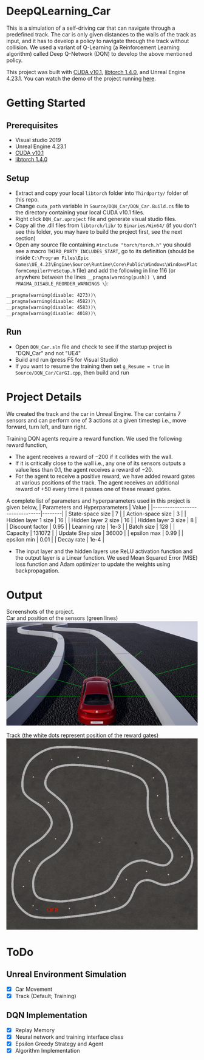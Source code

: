 # DeepQLearning_Car
This is a simulation of a self-driving car that can navigate through a predefined track. The car is only given distances to the walls of the track as input, and it has to develop a policy to navigate through the track without collision. We used a variant of Q-Learning (a Reinforcement Learning algorithm) called Deep Q-Network (DQN) to develop the above mentioned policy. 

This project was built with [CUDA v10.1](https://developer.nvidia.com/cuda-10.1-download-archive-base), [libtorch 1.4.0](https://download.pytorch.org/libtorch/cu101/libtorch-shared-with-deps-1.4.0.zip), and Unreal Engine 4.23.1. You can watch the demo of the project running [here](https://youtu.be/OmNfeJuL4x0).

# Getting Started
## Prerequisites
* Visual studio 2019
* Unreal Engine 4.23.1
* [CUDA v10.1](https://developer.nvidia.com/cuda-10.1-download-archive-base)
* [libtorch 1.4.0](https://download.pytorch.org/libtorch/cu101/libtorch-shared-with-deps-1.4.0.zip)

## Setup
* Extract and copy your local ```libtorch``` folder into ```Thirdparty/``` folder of this repo.
* Change ```cuda_path``` variable in ```Source/DQN_Car/DQN_Car.Build.cs``` file to the directory containing your local CUDA v10.1 files.
* Right click ```DQN_Car.uproject``` file and generate visual studio files.
* Copy all the .dll files from ```libtorch/lib/``` to ```Binaries/Win64/``` (if you don't see this folder, you may have to build the project first, see the next section)
* Open any source file containing ```#include "torch/torch.h"``` you should see a macro ```THIRD_PARTY_INCLUDES_START```, go to its definition (should be inside ```C:\Program Files\Epic Games\UE_4.23\Engine\Source\Runtime\Core\Public\Windows\WindowsPlatformCompilerPreSetup.h``` file) and add the following in line 116 (or anywhere between the lines ```__pragma(warning(push)) \``` and ```PRAGMA_DISABLE_REORDER_WARNINGS \```):
``` 
__pragma(warning(disable: 4273))\
__pragma(warning(disable: 4582))\
__pragma(warning(disable: 4583))\
__pragma(warning(disable: 4018))\
```

## Run
* Open ```DQN_Car.sln``` file and check to see if the startup project is "DQN_Car" and not "UE4" 
* Build and run (press F5 for Visual Studio)
* If you want to resume the training then set ```g_Resume = true``` in ```Source/DQN_Car/CarGI.cpp```, then build and run

# Project Details
We created the track and the car in Unreal Engine. The car contains 7 sensors and can perform one of 3 actions at a given timestep i.e., move forward, turn left, and turn right. 

Training DQN agents require a reward function. We used the following reward function, 
* The agent receives a reward of −200 if it collides with the wall. 
* If it is critically close to the wall i.e., any one of its sensors outputs a value less than 0.1, the agent receives a reward of −20. 
* For the agent to receive a positive reward, we have added reward gates at various positions of the track. The agent receives an additional reward of +50 every time it passes one of these reward gates.

A complete list of parameters and hyperparameters used in this project is given below,
| Parameters and Hyperparameters | Value  |
|--------------------------------|--------|
| State-space size               | 7      |
| Action-space size              | 3      |
| Hidden layer 1 size            | 16     |
| Hidden layer 2 size            | 16     |
| Hidden layer 3 size            | 8      |
| Discount factor                | 0.95   |
| Learning rate                  | 1e-3   |
| Batch size                     | 128    |
| Capacity                       | 131072 |
| Update Step size               | 36000  |
| epsilon max                    | 0.99   |
| epsilon min                    | 0.01   |
| Decay rate                     | 1e-4   |

* The input layer and the hidden layers use ReLU activation function and the output layer is a Linear function. We used Mean Squared Error (MSE) loss function and Adam optimizer to update the weights using backpropagation. 

# Output
Screenshots of the project.\
Car and position of the sensors (green lines)\
![](Images/CarSensors.png)

Track (the white dots represent position of the reward gates)\
![](Images/track.jpg)

# ToDo
## Unreal Environment Simulation
- [x] Car Movement
- [x] Track (Default; Training)

## DQN Implementation
- [x] Replay Memory
- [x] Neural network and training interface class
- [x] Epsilon Greedy Strategy and Agent
- [x] Algorithm Implementation

